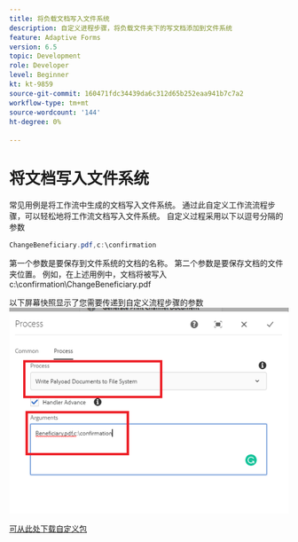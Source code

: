 ```yaml
---
title: 将负载文档写入文件系统
description: 自定义进程步骤，将负载文件夹下的写文档添加到文件系统
feature: Adaptive Forms
version: 6.5
topic: Development
role: Developer
level: Beginner
kt: kt-9859
source-git-commit: 160471fdc34439da6c312d65b252eaa941b7c7a2
workflow-type: tm+mt
source-wordcount: '144'
ht-degree: 0%

---
```


# 将文档写入文件系统

常见用例是将工作流中生成的文档写入文件系统。
通过此自定义工作流流程步骤，可以轻松地将工作流文档写入文件系统。
自定义过程采用以下以逗号分隔的参数

```java
ChangeBeneficiary.pdf,c:\confirmation
```

第一个参数是要保存到文件系统的文档的名称。 第二个参数是要保存文档的文件夹位置。 例如，在上述用例中，文档将被写入c:\confirmation\ChangeBeneficiary.pdf

以下屏幕快照显示了您需要传递到自定义流程步骤的参数
![write-payload-file-system](assets/write-payload-file-system.png)

[可从此处下载自定义包](/help/forms/assets/common-osgi-bundles/SetValueApp.core-1.0-SNAPSHOT.jar)